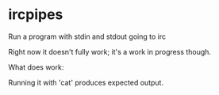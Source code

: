 ircpipes
========

Run a program with stdin and stdout going to irc

Right now it doesn't fully work; it's a work in progress though.

What does work:

Running it with 'cat' produces expected output.
